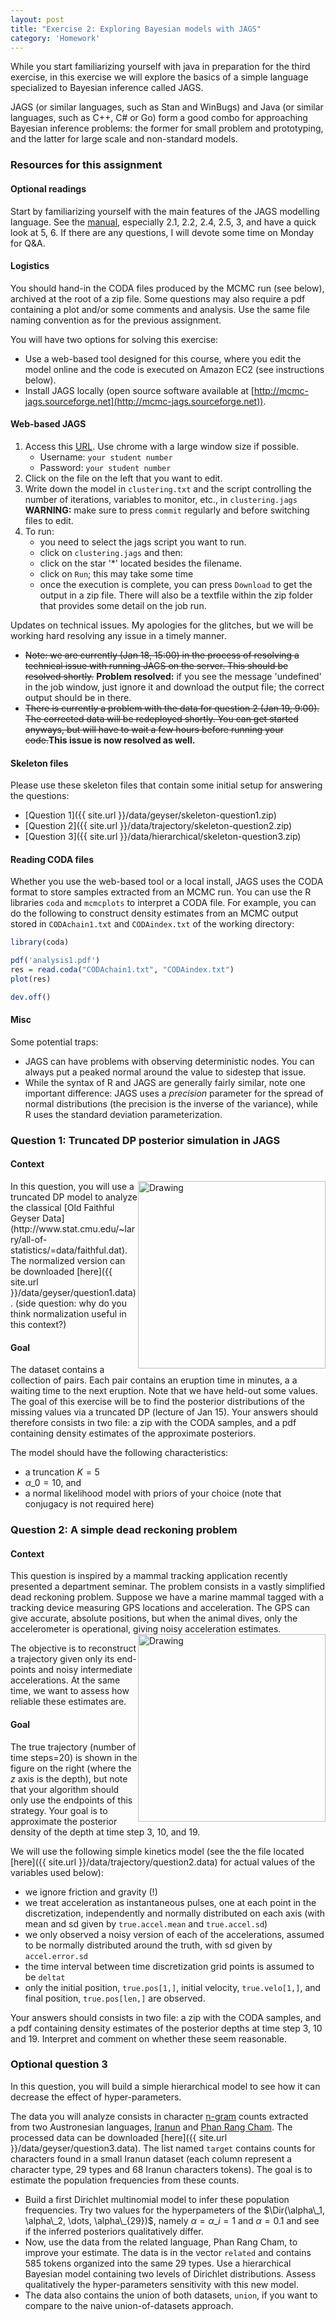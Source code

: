```yaml
---
layout: post
title: "Exercise 2: Exploring Bayesian models with JAGS"
category: 'Homework'
---
```


While you start familiarizing yourself with java in preparation for the third exercise, in this exercise we will explore the basics of a simple language specialized to Bayesian inference called JAGS.

JAGS (or similar languages, such as Stan and WinBugs) and Java (or similar languages, such as C++, C# or Go) form a good combo for approaching Bayesian inference problems: the former for small problem and prototyping, and the latter for large scale and non-standard models.


### Resources for this assignment

#### Optional readings

Start by familiarizing yourself with the main features of the JAGS modelling language. See the [manual](http://people.math.aau.dk/~kkb/Undervisning/Bayes13/sorenh/docs/jags_user_manual.pdf), especially 2.1, 2.2, 2.4, 2.5, 3, and have a quick look at 5, 6. If there are any questions, I will devote some time on Monday for Q&A. 

#### Logistics

You should hand-in the CODA files produced by the MCMC run (see below), archived at the root of a zip file. Some questions may also require a pdf containing a plot and/or some comments and analysis. Use the same file naming convention as for the previous assignment.

You will have two options for solving this exercise:

- Use a web-based tool designed for this course, where you edit the model online and the code is executed on Amazon EC2 (see instructions below).
- Install JAGS locally (open source software available at [http://mcmc-jags.sourceforge.net](http://mcmc-jags.sourceforge.net)). 

#### Web-based JAGS

1. Access this [URL](http://54.200.129.218/public_models/1). Use chrome with a large window size if possible.
   - Username: ``your student number``
   - Password: ``your student number``
2. Click on the file on the left that you want to edit.
3. Write down the model in ``clustering.txt`` and the script controlling the number of iterations, variables to monitor, etc., in ``clustering.jags`` **WARNING:** make sure to press ``commit`` regularly and before switching files to edit.
4. To run:
   - you need to select the jags script you want to run. 
   - click on ``clustering.jags`` and then:
   - click on the star '*' located besides the filename. 
   - click on ``Run``; this may take some time
   - once the execution is complete, you can press ``Download`` to get the output in a zip file. There will also be a textfile within the zip folder that provides some detail on the job run.
   
Updates on technical issues. My apologies for the glitches, but we will be working hard resolving any issue in a timely manner.

<ul>   
<li><strike>Note: we are currently (Jan 18, 15:00) in the process of resolving a technical issue with running JAGS on the server. This should be resolved shortly.</strike> <b>Problem resolved:</b> if you see the message 'undefined' in the job window, just ignore it and download the output file; the correct output should be in there. </li>
<li><strike>There is currently a problem with the data for question 2 (Jan 19, 9:00). The corrected data will be redeployed shortly. You can get started anyways, but will have to wait a few hours before running your code.</strike><b>This issue is now resolved as well.</b></li>
</ul>

#### Skeleton files

Please use these skeleton files that contain some initial setup for answering the questions:

- [Question 1]({{ site.url }}/data/geyser/skeleton-question1.zip)
- [Question 2]({{ site.url }}/data/trajectory/skeleton-question2.zip)
- [Question 3]({{ site.url }}/data/hierarchical/skeleton-question3.zip)

   
#### Reading CODA files

Whether you use the web-based tool or a local install, JAGS uses the CODA format to store samples extracted from an MCMC run. You can use the R libraries ``coda`` and ``mcmcplots`` to interpret a CODA file. For example, you can do the following to construct density estimates from an MCMC output stored in ``CODAchain1.txt`` and ``CODAindex.txt`` of the working directory:

```r
library(coda)

pdf('analysis1.pdf')
res = read.coda("CODAchain1.txt", "CODAindex.txt")
plot(res)

dev.off()
```

#### Misc 

Some potential traps:

- JAGS can have problems with observing deterministic nodes. You can always put a peaked normal around the value to sidestep that issue.
- While the syntax of R and JAGS are generally fairly similar, note one important difference: JAGS uses a *precision* parameter for the spread of normal distributions (the precision is the inverse of the variance), while R uses the standard deviation parameterization.

### Question 1: Truncated DP posterior simulation in JAGS

#### Context

<img src="{{ site.url }}/data/geyser/geyser-data.jpg" alt="Drawing" style="width: 300px; float: right"/> 
In this question, you will use a truncated DP model to analyze the classical [Old Faithful Geyser Data](http://www.stat.cmu.edu/~larry/all-of-statistics/=data/faithful.dat). The normalized version can be downloaded [here]({{ site.url }}/data/geyser/question1.data).  (side question: why do you think normalization useful in this context?)

#### Goal

The dataset contains a collection of pairs. Each pair contains an eruption time in minutes, a a waiting time to the next eruption. Note that we have held-out some values. The goal of this exercise will be to find the posterior distributions of the missing values via a truncated DP (lecture of Jan 15). Your answers should therefore consists in two file: a zip with the CODA samples, and a pdf containing density estimates of the approximate posteriors.

The model should have the following characteristics:

- a truncation $K = 5$
- $\alpha\_0 = 10$, and 
- a normal likelihood model with priors of your choice (note that conjugacy is not required here)

### Question 2: A simple dead reckoning problem

#### Context

This question is inspired by a mammal tracking application recently presented a department seminar. The problem consists in a vastly simplified dead reckoning problem. Suppose we have a marine mammal tagged with a tracking device measuring GPS locations and acceleration. The GPS can give accurate, absolute positions, but when the animal dives, only the accelerometer is operational, giving noisy acceleration estimates. <img src="{{ site.url }}/data/trajectory/trajectory.jpg" alt="Drawing" style="width: 300px; float: right"/> 

The objective is to reconstruct a trajectory given only its end-points and noisy intermediate accelerations. At the same time, we want to assess how reliable these estimates are.

#### Goal

The true trajectory (number of time steps=20) is shown in the figure on the right  (where the $z$ axis is the depth), but note that your algorithm should only use the endpoints of this strategy. Your goal is to approximate the posterior density of the depth at time step 3, 10, and 19.

We will use the following simple kinetics model (see the the file located [here]({{ site.url }}/data/trajectory/question2.data) for actual values of the variables used below):

- we ignore friction and gravity (!)
- we treat acceleration as instantaneous pulses, one at each point in the discretization, independently and normally distributed on each axis (with mean and sd given by ``true.accel.mean`` and ``true.accel.sd``)
- we only observed a noisy version of each of the accelerations, assumed to be normally distributed around the truth, with sd given by ``accel.error.sd``
- the time interval between time discretization grid points is assumed to be ``deltat``
- only the initial position, ``true.pos[1,]``, initial velocity, ``true.velo[1,]``, and final position, ``true.pos[len,]`` are observed.

Your answers should consists in two file: a zip with the CODA samples, and a pdf containing density estimates of the posterior depths at time step 3, 10 and 19. Interpret and comment on whether these seem reasonable.

### Optional question 3

In this question, you will build a simple hierarchical model to see how it can decrease the effect of hyper-parameters.

The data you will analyze consists in character [n-gram](http://en.wikipedia.org/wiki/N-gram) counts extracted from two Austronesian languages, [Iranun](http://language.psy.auckland.ac.nz/austronesian/language.php?id=458) and [Phan Rang Cham](http://language.psy.auckland.ac.nz/austronesian/language.php?id=371).  The processed data can be downloaded [here]({{ site.url }}/data/geyser/question3.data). The list named ``target`` contains counts for characters found in a small Iranun dataset (each column represent a character type, 29 types and 68 Iranun characters tokens). The goal is to estimate the population frequencies from these counts. 

- Build a first Dirichlet multinomial model to infer these population frequencies. Try two values for the hyperpameters of the $\Dir(\alpha\_1, \alpha\_2, \dots, \alpha\_{29})$, namely $\alpha = \alpha\_i = 1$ and $\alpha = 0.1$ and see if the inferred posteriors qualitatively differ.
- Now, use the data from the related language, Phan Rang Cham, to improve your estimate. The data is in the vector ``related`` and contains 585 tokens organized into the same 29 types. Use a hierarchical Bayesian model containing two levels of Dirichlet distributions. Assess qualitatively the hyper-parameters sensitivity with this new model.
- The data also contains the union of both datasets, ``union``, if you want to compare to the naive union-of-datasets approach.


